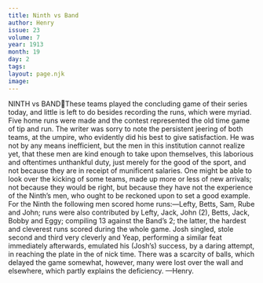```yaml
---
title: Ninth vs Band
author: Henry
issue: 23
volume: 7
year: 1913
month: 19
day: 2
tags:
layout: page.njk
image:
---
```

NINTH vs BANDThese teams played the concluding game of their series today, and little is left to do besides recording the runs, which were myriad. Five home runs were made and the contest represented the old time game of tip and run. The writer was sorry to note the persistent jeering of both teams, at the umpire, who evidently did his best to give satisfaction. He was not by any means inefficient, but the men in this institution cannot realize yet, that these men are kind enough to take upon themselves, this laborious and oftentimes unthankful duty, just merely for the good of the sport, and not because they are in receipt of munificent salaries. One might be able to look over the kicking of some teams, made up more or less of new arrivals; not because they would be right, but because they have not the experience of the Ninth’s men, who ought to be reckoned upon to set a good example. For the Ninth the following men scored home runs:—Lefty, Betts, Sam, Rube and John; runs were also contributed by Lefty, Jack, John (2), Betts, Jack, Bobby and Eggy; compiling 13 against the Band’s 2; the latter, the hardest and cleverest runs scored during the whole game. Josh singled, stole second and third very cleverly and Yeap, performing a similar feat immediately afterwards, emulated his (Josh’s) success, by a daring attempt, in reaching the plate in the of nick time. There was a scarcity of balls, which delayed the game somewhat, however, many were lost over the wall and elsewhere, which partly explains the deficiency. —Henry. 
